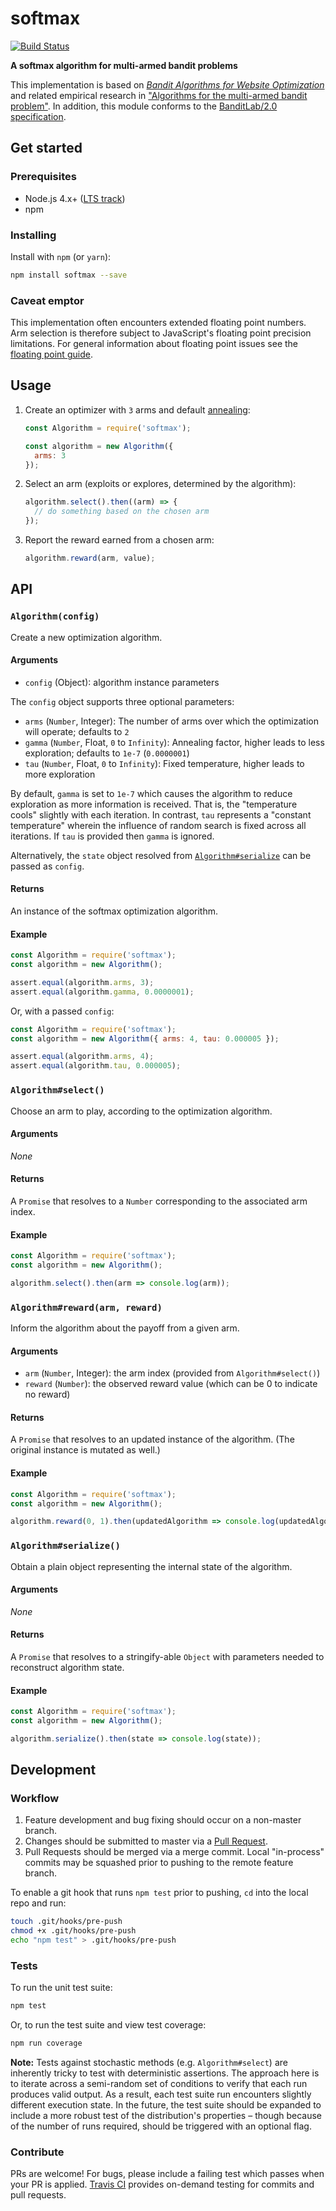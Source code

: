 softmax
=======

[![Build Status](https://travis-ci.org/kurttheviking/softmax-js.svg)](https://travis-ci.org/kurttheviking/softmax-js)

**A softmax algorithm for multi-armed bandit problems**

This implementation is based on [<em>Bandit Algorithms for Website Optimization</em>](http://shop.oreilly.com/product/0636920027393.do) and related empirical research in ["Algorithms for the multi-armed bandit problem"](http://www.cs.mcgill.ca/~vkules/bandits.pdf). In addition, this module conforms to the [BanditLab/2.0 specification](https://github.com/kurttheviking/banditlab-spec/releases).


## Get started

### Prerequisites

- Node.js 4.x+ ([LTS track](https://github.com/nodejs/LTS#lts-schedule1))
- npm

### Installing

Install with `npm` (or `yarn`):

```sh
npm install softmax --save
```

### Caveat emptor

This implementation often encounters extended floating point numbers. Arm selection is therefore subject to JavaScript's floating point precision limitations. For general information about floating point issues see the [floating point guide](http://floating-point-gui.de).


## Usage

1. Create an optimizer with `3` arms and default [annealing](https://en.wikipedia.org/wiki/Simulated_annealing):

    ```js
    const Algorithm = require('softmax');

    const algorithm = new Algorithm({
      arms: 3
    });
    ```

2. Select an arm (exploits or explores, determined by the algorithm):

    ```js
    algorithm.select().then((arm) => {
      // do something based on the chosen arm
    });
    ```

3. Report the reward earned from a chosen arm:

    ```js
    algorithm.reward(arm, value);
    ```


## API

### `Algorithm(config)`

Create a new optimization algorithm.

#### Arguments

- `config` (Object): algorithm instance parameters

The `config` object supports three optional parameters:

- `arms` (`Number`, Integer): The number of arms over which the optimization will operate; defaults to `2`
- `gamma` (`Number`, Float, `0` to `Infinity`): Annealing factor, higher leads to less exploration; defaults to `1e-7` (`0.0000001`)
- `tau` (`Number`, Float, `0` to `Infinity`): Fixed temperature, higher leads to more exploration

By default, `gamma` is set to `1e-7` which causes the algorithm to reduce exploration as more information is received. That is, the "temperature cools" slightly with each iteration. In contrast, `tau` represents a "constant temperature" wherein the influence of random search is fixed across all iterations. If `tau` is provided then `gamma` is ignored.

Alternatively, the `state` object resolved from [`Algorithm#serialize`](https://github.com/kurttheviking/softmax-js#algorithmserialize) can be passed as `config`.

#### Returns

An instance of the softmax optimization algorithm.

#### Example

```js
const Algorithm = require('softmax');
const algorithm = new Algorithm();

assert.equal(algorithm.arms, 3);
assert.equal(algorithm.gamma, 0.0000001);
```

Or, with a passed `config`:

```js
const Algorithm = require('softmax');
const algorithm = new Algorithm({ arms: 4, tau: 0.000005 });

assert.equal(algorithm.arms, 4);
assert.equal(algorithm.tau, 0.000005);
```

### `Algorithm#select()`

Choose an arm to play, according to the optimization algorithm.

#### Arguments

_None_

#### Returns

A `Promise` that resolves to a `Number` corresponding to the associated arm index.

#### Example

```js
const Algorithm = require('softmax');
const algorithm = new Algorithm();

algorithm.select().then(arm => console.log(arm));
```

### `Algorithm#reward(arm, reward)`

Inform the algorithm about the payoff from a given arm.

#### Arguments

- `arm` (`Number`, Integer): the arm index (provided from `Algorithm#select()`)
- `reward` (`Number`): the observed reward value (which can be 0 to indicate no reward)

#### Returns

A `Promise` that resolves to an updated instance of the algorithm. (The original instance is mutated as well.)

#### Example

```js
const Algorithm = require('softmax');
const algorithm = new Algorithm();

algorithm.reward(0, 1).then(updatedAlgorithm => console.log(updatedAlgorithm));
```

### `Algorithm#serialize()`

Obtain a plain object representing the internal state of the algorithm.

#### Arguments

_None_

#### Returns

A `Promise` that resolves to a stringify-able `Object` with parameters needed to reconstruct algorithm state.

#### Example

```js
const Algorithm = require('softmax');
const algorithm = new Algorithm();

algorithm.serialize().then(state => console.log(state));
```


## Development

### Workflow

1. Feature development and bug fixing should occur on a non-master branch.
2. Changes should be submitted to master via a [Pull Request](https://github.com/kurttheviking/softmax-js/compare).
3. Pull Requests should be merged via a merge commit. Local "in-process" commits may be squashed prior to pushing to the remote feature branch.

To enable a git hook that runs `npm test` prior to pushing, `cd` into the local repo and run:

```sh
touch .git/hooks/pre-push
chmod +x .git/hooks/pre-push
echo "npm test" > .git/hooks/pre-push
```

### Tests

To run the unit test suite:

```sh
npm test
```

Or, to run the test suite and view test coverage:

```sh
npm run coverage
```

**Note:** Tests against stochastic methods (e.g. `Algorithm#select`) are inherently tricky to test with deterministic assertions. The approach here is to iterate across a semi-random set of conditions to verify that each run produces valid output. As a result, each test suite run encounters slightly different execution state. In the future, the test suite should be expanded to include a more robust test of the distribution's properties &ndash; though because of the number of runs required, should be triggered with an optional flag.

### Contribute

PRs are welcome! For bugs, please include a failing test which passes when your PR is applied. [Travis CI](https://travis-ci.org/kurttheviking/softmax-js) provides on-demand testing for commits and pull requests.
